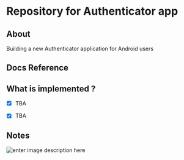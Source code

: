 
# Repository for Authenticator app

## About
Building a new Authenticator application for Android users</br>

## Docs Reference 


## What is implemented ?
 - [x] TBA
 - [x] TBA


 ## Notes


![enter image description here](https://i.imgur.com/S8JobTd.jpg)
